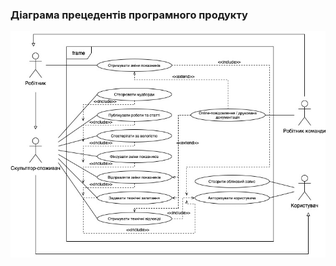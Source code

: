### Діаграма прецедентів програмного продукту
![](https://github.com/oleksandrblazhko/ai204-ozarchuk/blob/anya/1-SoftwareRequirements/1.3-SoftwareUserRequirements/1.3.3-UseCaseDiagram/UseCaseDiagram.jpg)
